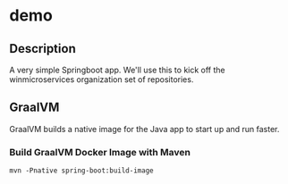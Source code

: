 # demo

## Description 

A very simple Springboot app.  We'll use this to kick off the winmicroservices
organization set of repositories.

## GraalVM

GraalVM builds a native image for the Java app to start up and run faster.

### Build GraalVM Docker Image with Maven

```
mvn -Pnative spring-boot:build-image
```
